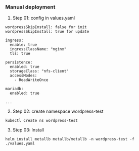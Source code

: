 ### Manual deployment
1. Step 01: config in values.yaml
```
wordpressSkipInstall: false for init
wordpressSkipInstall: true for update

ingress:
  enable: true
  ingressClassName: "nginx"
  tls: true

persistence:
  enabled: true
  storageClass: "nfs-client"
  accessModes:
    - ReadWriteOnce

mariadb:
  enabled: true

...
```

2. Step 02: create namespace wordpress-test
```
kubectl create ns wordpress-test
```

3. Step 03: Install
```
helm install metallb metallb/metallb -n wordpress-test -f ./values.yaml
``` 

